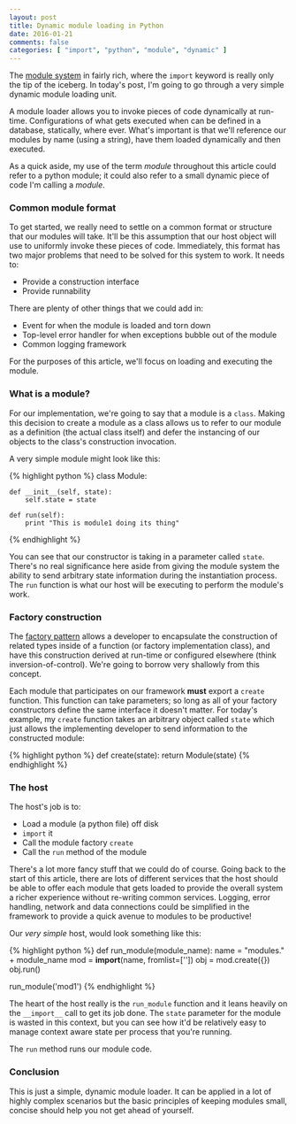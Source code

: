 ```yaml
---
layout: post
title: Dynamic module loading in Python
date: 2016-01-21
comments: false
categories: [ "import", "python", "module", "dynamic" ]
---
```


The [module system](https://docs.python.org/2/tutorial/modules.html) in fairly rich, where the `import` keyword is really only the tip of the iceberg. In today's post, I'm going to go through a very simple dynamic module loading unit.

A module loader allows you to invoke pieces of code dynamically at run-time. Configurations of what gets executed when can be defined in a database, statically, where ever. What's important is that we'll reference our modules by name (using a string), have them loaded dynamically and then executed.

As a quick aside, my use of the term *module* throughout this article could refer to a python module; it could also refer to a small dynamic piece of code I'm calling a *module*.

### Common module format

To get started, we really need to settle on a common format or structure that our modules will take. It'll be this assumption that our host object will use to uniformly invoke these pieces of code. Immediately, this format has two major problems that need to be solved for this system to work. It needs to:

* Provide a construction interface
* Provide runnability

There are plenty of other things that we could add in:

* Event for when the module is loaded and torn down
* Top-level error handler for when exceptions bubble out of the module
* Common logging framework

For the purposes of this article, we'll focus on loading and executing the module.

### What is a module?

For our implementation, we're going to say that a module is a `class`. Making this decision to create a module as a class allows us to refer to our module as a definition (the actual class itself) and defer the instancing of our objects to the class's construction invocation.

A very simple module might look like this:

{% highlight python %}
class Module:

    def __init__(self, state):
        self.state = state
        
    def run(self):
        print "This is module1 doing its thing"
{% endhighlight %}

You can see that our constructor is taking in a parameter called `state`. There's no real significance here aside from giving the module system the ability to send arbitrary state information during the instantiation process. The `run` function is what our host will be executing to perform the module's work.

### Factory construction

The [factory pattern](https://en.wikipedia.org/wiki/Factory_method_pattern) allows a developer to encapsulate the construction of related types inside of a function (or factory implementation class), and have this construction derived at run-time or configured elsewhere (think inversion-of-control). We're going to borrow very shallowly from this concept.

Each module that participates on our framework **must** export a `create` function. This function can take parameters; so long as all of your factory constructors define the same interface it doesn't matter. For today's example, my `create` function takes an arbitrary object called `state` which just allows the implementing developer to send information to the constructed module:

{% highlight python %}
def create(state):
    return Module(state)
{% endhighlight %}

### The host

The host's job is to:

* Load a module (a python file) off disk
* `import` it
* Call the module factory `create`
* Call the `run` method of the module

There's a lot more fancy stuff that we could do of course. Going back to the start of this article, there are lots of different services that the host should be able to offer each module that gets loaded to provide the overall system a richer experience without re-writing common services. Logging, error handling, network and data connections could be simplified in the framework to provide a quick avenue to modules to be productive!

Our *very simple* host, would look something like this:

{% highlight python %}
def run_module(module_name):
    name = "modules." + module_name
    mod = __import__(name, fromlist=[''])
    obj = mod.create({})
    obj.run()

run_module('mod1')
{% endhighlight %}

The heart of the host really is the `run_module` function and it leans heavily on the `__import__` call to get its job done. The `state` parameter for the module is wasted in this context, but you can see how it'd be relatively easy to manage context aware state per process that you're running.

The `run` method runs our module code.

### Conclusion

This is just a simple, dynamic module loader. It can be applied in a lot of highly complex scenarios but the basic principles of keeping modules small, concise should help you not get ahead of yourself.




